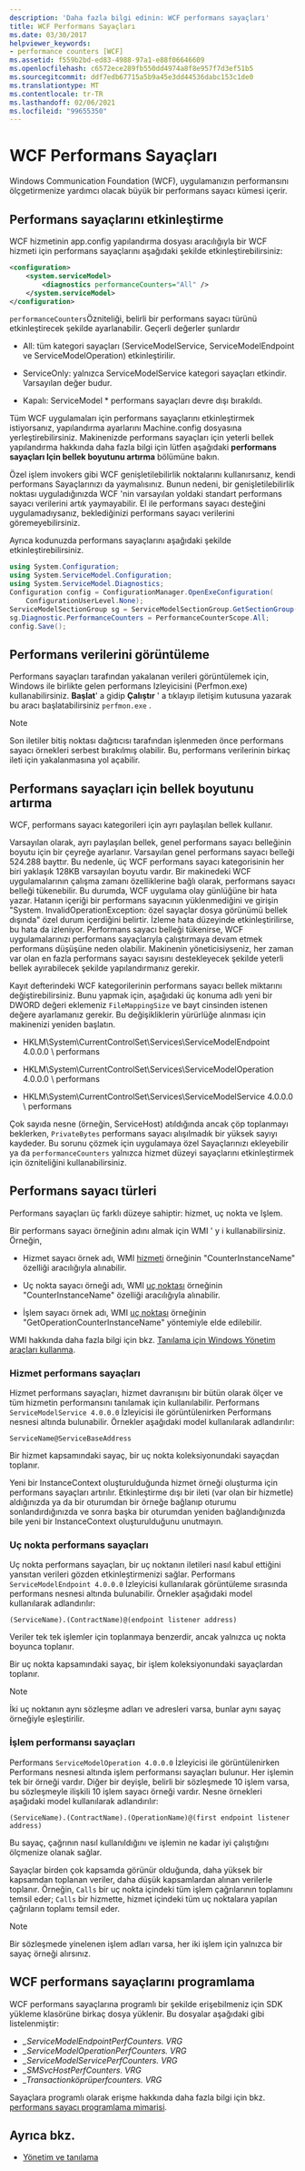 ```yaml
---
description: 'Daha fazla bilgi edinin: WCF performans sayaçları'
title: WCF Performans Sayaçları
ms.date: 03/30/2017
helpviewer_keywords:
- performance counters [WCF]
ms.assetid: f559b2bd-ed83-4988-97a1-e88f06646609
ms.openlocfilehash: c6572ece289fb550dd4974a8f8e957f7d3ef51b5
ms.sourcegitcommit: ddf7edb67715a5b9a45e3dd44536dabc153c1de0
ms.translationtype: MT
ms.contentlocale: tr-TR
ms.lasthandoff: 02/06/2021
ms.locfileid: "99655350"
---
```

# <a name="wcf-performance-counters"></a>WCF Performans Sayaçları

Windows Communication Foundation (WCF), uygulamanızın performansını ölçgetirmenize yardımcı olacak büyük bir performans sayacı kümesi içerir.  
  
## <a name="enabling-performance-counters"></a>Performans sayaçlarını etkinleştirme  

 WCF hizmetinin app.config yapılandırma dosyası aracılığıyla bir WCF hizmeti için performans sayaçlarını aşağıdaki şekilde etkinleştirebilirsiniz:  
  
```xml  
<configuration>  
    <system.serviceModel>  
        <diagnostics performanceCounters="All" />  
    </system.serviceModel>  
</configuration>  
```  
  
 `performanceCounters`Özniteliği, belirli bir performans sayacı türünü etkinleştirecek şekilde ayarlanabilir. Geçerli değerler şunlardır  
  
- All: tüm kategori sayaçları (ServiceModelService, ServiceModelEndpoint ve ServiceModelOperation) etkinleştirilir.  
  
- ServiceOnly: yalnızca ServiceModelService kategori sayaçları etkindir. Varsayılan değer budur.  
  
- Kapalı: ServiceModel * performans sayaçları devre dışı bırakıldı.  
  
 Tüm WCF uygulamaları için performans sayaçlarını etkinleştirmek istiyorsanız, yapılandırma ayarlarını Machine.config dosyasına yerleştirebilirsiniz.  Makinenizde performans sayaçları için yeterli bellek yapılandırma hakkında daha fazla bilgi için lütfen aşağıdaki **performans sayaçları Için bellek boyutunu artırma** bölümüne bakın.  
  
 Özel işlem invokers gibi WCF genişletilebilirlik noktalarını kullanırsanız, kendi performans Sayaçlarınızı da yaymalısınız. Bunun nedeni, bir genişletilebilirlik noktası uyguladığınızda WCF 'nin varsayılan yoldaki standart performans sayacı verilerini artık yaymayabilir. El ile performans sayacı desteğini uygulamadıysanız, beklediğinizi performans sayacı verilerini göremeyebilirsiniz.  
  
 Ayrıca kodunuzda performans sayaçlarını aşağıdaki şekilde etkinleştirebilirsiniz.  
  
```csharp
using System.Configuration;  
using System.ServiceModel.Configuration;  
using System.ServiceModel.Diagnostics;  
Configuration config = ConfigurationManager.OpenExeConfiguration(  
    ConfigurationUserLevel.None);  
ServiceModelSectionGroup sg = ServiceModelSectionGroup.GetSectionGroup(config);  
sg.Diagnostic.PerformanceCounters = PerformanceCounterScope.All;  
config.Save();  
```  
  
## <a name="viewing-performance-data"></a>Performans verilerini görüntüleme  

 Performans sayaçları tarafından yakalanan verileri görüntülemek için, Windows ile birlikte gelen performans Izleyicisini (Perfmon.exe) kullanabilirsiniz. **Başlat**' a gidip **Çalıştır** ' a tıklayıp iletişim kutusuna yazarak bu aracı başlatabilirsiniz `perfmon.exe` .  
  
> [!NOTE]
> Son iletiler bitiş noktası dağıtıcısı tarafından işlenmeden önce performans sayacı örnekleri serbest bırakılmış olabilir. Bu, performans verilerinin birkaç ileti için yakalanmasına yol açabilir.  
  
## <a name="increasing-memory-size-for-performance-counters"></a>Performans sayaçları için bellek boyutunu artırma  

 WCF, performans sayacı kategorileri için ayrı paylaşılan bellek kullanır.  
  
 Varsayılan olarak, ayrı paylaşılan bellek, genel performans sayacı belleğinin boyutu için bir çeyreğe ayarlanır. Varsayılan genel performans sayacı belleği 524.288 bayttır. Bu nedenle, üç WCF performans sayacı kategorisinin her biri yaklaşık 128KB varsayılan boyutu vardır. Bir makinedeki WCF uygulamalarının çalışma zamanı özelliklerine bağlı olarak, performans sayacı belleği tükenebilir. Bu durumda, WCF uygulama olay günlüğüne bir hata yazar. Hatanın içeriği bir performans sayacının yüklenmediğini ve girişin "System. InvalidOperationException: özel sayaçlar dosya görünümü bellek dışında" özel durum içerdiğini belirtir. İzleme hata düzeyinde etkinleştirilirse, bu hata da izleniyor. Performans sayacı belleği tükenirse, WCF uygulamalarınızı performans sayaçlarıyla çalıştırmaya devam etmek performans düşüşüne neden olabilir. Makinenin yöneticisiyseniz, her zaman var olan en fazla performans sayacı sayısını destekleyecek şekilde yeterli bellek ayırabilecek şekilde yapılandırmanız gerekir.  
  
 Kayıt defterindeki WCF kategorilerinin performans sayacı bellek miktarını değiştirebilirsiniz. Bunu yapmak için, aşağıdaki üç konuma adlı yeni bir DWORD değeri eklemeniz `FileMappingSize` ve bayt cinsinden istenen değere ayarlamanız gerekir. Bu değişikliklerin yürürlüğe alınması için makinenizi yeniden başlatın.  
  
- HKLM\System\CurrentControlSet\Services\ServiceModelEndpoint 4.0.0.0 \ performans  
  
- HKLM\System\CurrentControlSet\Services\ServiceModelOperation 4.0.0.0 \ performans  
  
- HKLM\System\CurrentControlSet\Services\ServiceModelService 4.0.0.0 \ performans  
  
 Çok sayıda nesne (örneğin, ServiceHost) atıldığında ancak çöp toplanmayı beklerken, `PrivateBytes` performans sayacı alışılmadık bir yüksek sayıyı kaydeder. Bu sorunu çözmek için uygulamaya özel Sayaçlarınızı ekleyebilir ya da `performanceCounters` yalnızca hizmet düzeyi sayaçlarını etkinleştirmek için özniteliğini kullanabilirsiniz.  
  
## <a name="types-of-performance-counters"></a>Performans sayacı türleri  

 Performans sayaçları üç farklı düzeye sahiptir: hizmet, uç nokta ve Işlem.  
  
 Bir performans sayacı örneğinin adını almak için WMI ' y i kullanabilirsiniz. Örneğin,  
  
- Hizmet sayacı örnek adı, WMI [hizmeti](../wmi/service.md) örneğinin "CounterInstanceName" özelliği aracılığıyla alınabilir.  
  
- Uç nokta sayacı örneği adı, WMI [uç noktası](../wmi/endpoint.md) örneğinin "CounterInstanceName" özelliği aracılığıyla alınabilir.  
  
- İşlem sayacı örnek adı, WMI [uç noktası](../wmi/endpoint.md) örneğinin "GetOperationCounterInstanceName" yöntemiyle elde edilebilir.  
  
 WMI hakkında daha fazla bilgi için bkz. [Tanılama için Windows Yönetim araçları kullanma](../wmi/index.md).  
  
### <a name="service-performance-counters"></a>Hizmet performans sayaçları  

 Hizmet performans sayaçları, hizmet davranışını bir bütün olarak ölçer ve tüm hizmetin performansını tanılamak için kullanılabilir. Performans `ServiceModelService 4.0.0.0` İzleyicisi ile görüntülenirken Performans nesnesi altında bulunabilir. Örnekler aşağıdaki model kullanılarak adlandırılır:  
  
`ServiceName@ServiceBaseAddress`
  
 Bir hizmet kapsamındaki sayaç, bir uç nokta koleksiyonundaki sayaçdan toplanır.  
  
 Yeni bir InstanceContext oluşturulduğunda hizmet örneği oluşturma için performans sayaçları artırılır. Etkinleştirme dışı bir ileti (var olan bir hizmetle) aldığınızda ya da bir oturumdan bir örneğe bağlanıp oturumu sonlandırdığınızda ve sonra başka bir oturumdan yeniden bağlandığınızda bile yeni bir InstanceContext oluşturulduğunu unutmayın.  
  
### <a name="endpoint-performance-counters"></a>Uç nokta performans sayaçları  

 Uç nokta performans sayaçları, bir uç noktanın iletileri nasıl kabul ettiğini yansıtan verileri gözden etkinleştirmenizi sağlar. Performans `ServiceModelEndpoint 4.0.0.0` İzleyicisi kullanılarak görüntüleme sırasında performans nesnesi altında bulunabilir. Örnekler aşağıdaki model kullanılarak adlandırılır:  
  
`(ServiceName).(ContractName)@(endpoint listener address)`
  
 Veriler tek tek işlemler için toplanmaya benzerdir, ancak yalnızca uç nokta boyunca toplanır.  
  
 Bir uç nokta kapsamındaki sayaç, bir işlem koleksiyonundaki sayaçlardan toplanır.  
  
> [!NOTE]
> İki uç noktanın aynı sözleşme adları ve adresleri varsa, bunlar aynı sayaç örneğiyle eşleştirilir.  
  
### <a name="operation-performance-counters"></a>İşlem performansı sayaçları  

 Performans `ServiceModelOperation 4.0.0.0` İzleyicisi ile görüntülenirken Performans nesnesi altında işlem performansı sayaçları bulunur. Her işlemin tek bir örneği vardır. Diğer bir deyişle, belirli bir sözleşmede 10 işlem varsa, bu sözleşmeyle ilişkili 10 işlem sayacı örneği vardır. Nesne örnekleri aşağıdaki model kullanılarak adlandırılır:  
  
`(ServiceName).(ContractName).(OperationName)@(first endpoint listener address)`
  
 Bu sayaç, çağrının nasıl kullanıldığını ve işlemin ne kadar iyi çalıştığını ölçmenize olanak sağlar.  
  
 Sayaçlar birden çok kapsamda görünür olduğunda, daha yüksek bir kapsamdan toplanan veriler, daha düşük kapsamlardan alınan verilerle toplanır. Örneğin, `Calls` bir uç nokta içindeki tüm işlem çağrılarının toplamını temsil eder; `Calls` bir hizmette, hizmet içindeki tüm uç noktalara yapılan çağrıların toplamı temsil eder.  
  
> [!NOTE]
> Bir sözleşmede yinelenen işlem adları varsa, her iki işlem için yalnızca bir sayaç örneği alırsınız.  
  
## <a name="programming-the-wcf-performance-counters"></a>WCF performans sayaçlarını programlama  

WCF performans sayaçlarına programlı bir şekilde erişebilmeniz için SDK yükleme klasörüne birkaç dosya yüklenir. Bu dosyalar aşağıdaki gibi listelenmiştir:
  
- *\_ServiceModelEndpointPerfCounters. VRG*
- *\_ServiceModelOperationPerfCounters. VRG*
- *\_ServiceModelServicePerfCounters. VRG*  
- *\_SMSvcHostPerfCounters. VRG*
- *\_Transactionköprüperfcounters. VRG*
  
Sayaçlara programlı olarak erişme hakkında daha fazla bilgi için bkz. [performans sayacı programlama mimarisi](/previous-versions/visualstudio/visual-studio-2008/5f9bkxzf(v=vs.90)).
  
## <a name="see-also"></a>Ayrıca bkz.

- [Yönetim ve tanılama](../index.md)
